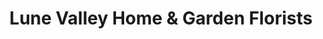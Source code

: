 ---
title: "Lune Valley Home & Garden Florists"
url: /lancaster/lune-valley-home-und-garden-florists/
shop: Blumen
---